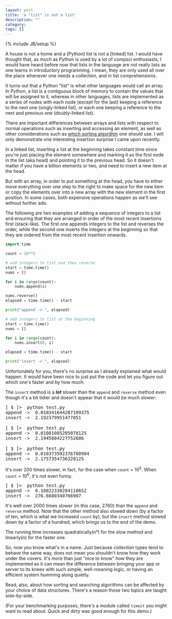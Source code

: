 ```yaml
---
layout: post
title: 'a "list" is not a list'
description: ""
category: 
tags: []
---
```

{% include JB/setup %}

A house is not a home and a [Python] list is not a [linked] list. I would have thought that, as much as Python is used by a lot of compsci enthusiasts, I would have heard before now that lists in the language are not really lists as one learns in introductory programming. I mean, they are only used all over the place whenever one needs a collection, and in list comprehensions.

It turns out that a Python "list" is what other languages would call an array. In Python, a list is a contiguous block of memory to contain the values that will be assigned to it, whereas in other languages, lists are implemented as a series of nodes with each node (except for the last) keeping a reference to the next one (singly-linked list), or each one keeping a reference to the next and previous one (doubly-linked list).

There are important differences between arrays and lists with respect to normal operations such as inserting and accessing an element, as well as other considerations such as [which sorting algorithm](http://www.geeksforgeeks.org/why-quick-sort-preferred-for-arrays-and-merge-sort-for-linked-lists/ "Why Quick Sort preferred for Arrays and Merge Sort for Linked Lists?") one should use. I will only demonstrate one interesting insertion surprise I came upon recently.

In a linked list, inserting a list at the beginning takes constant time since you're just placing the element somewhere and marking it as the first node in the list (aka head) and pointing it to the previous head. So it doesn't matter if you have a billion elements or two, and need to insert a new item at the head.

But with an array, in order to put something at the head, you have to either move everything over one step to the right to make space for the new item or copy the elements over into a new array with the new element in the first position. In some cases, both expensive operations happen as we'll see without further ado.

The following are two examples of adding a sequence of integers to a list and ensuring that they are arranged in order of the most recent insertions first (stack-like). The first one appends integers to the list and reverses the order, while the second one inserts the integers at the beginning so that they are ordered from the most recent insertion onwards.

```python
import time

count = 10**5

# add integers to list and then reverse
start = time.time()
nums = []

for i in range(count):
    nums.append(i)

nums.reverse()
elapsed = time.time() - start

print("append -> ", elapsed)

# add integers to list at the beginning
start = time.time()
nums = []

for i in range(count):
    nums.insert(0, i)

elapsed = time.time() - start

print("insert -> ", elapsed)
```

Unfortunately for you, there's no surprise as I already explained what would happen. It would have been nice to just put the code and let you figure out which one's faster and by how much.

The <code>insert</code> method is a *__lot__* slower than the <code>append</code> and <code>reverse</code> method even though it's a bit tidier and doesn't appear that it would be much slower:

<pre>
[ $ ]>  python test.py 
append ->  0.010341644287109375
insert ->  2.192379951477051

[ $ ]>  python test.py 
append ->  0.01081085205078125
insert ->  2.1945884227752686

[ $ ]>  python test.py 
append ->  0.010373592376708984
insert ->  2.1757354736328125
</pre>

It's over 200 times slower, in fact, for the case when <code>count</code> = 10<sup>5</sup>. When <code>count</code> = 10<sup>6</sup>, it's not even funny.

<pre>
[ $ ]>  python test.py 
append ->  0.10022330284118652
insert ->  276.6680340766907
</pre>

It's well over 2000 times slower (in this case, 2760) than the <code>append</code> and <code>reverse</code> method. Note that the other method also slowed down (by a factor of ten, which is what we increased <code>count</code> by), but the <code>insert</code> method slowed down by a factor of a hundred, which brings us to the end of the demo.

The running time increases quadratically(n&sup2;) for the slow method and linearly(n) for the faster one.

So, now you know what's in a name. Just because collection types tend to behave the same way, does not mean you shouldn't know how they work under the covers. It's more than just "nice to know" how they are implemented as it can mean the difference between bringing your app or server to its knees with such simple, well-meaning logic, or having an efficient system humming along quietly.

Read, also, about how sorting and searching algorithms can be affected by your choice of data structures. There's a reason those two topics are taught side-by-side.

(For your benchmarking purposes, there's a module called <code>timeit</code> you might want to read about. Quick and dirty was good enough for this demo.)

